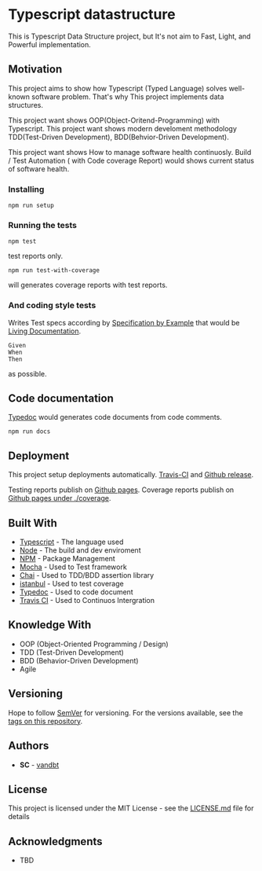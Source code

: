 # Typescript datastructure

This is Typescript Data Structure project, but It's not aim to Fast, Light, and Powerful implementation.

## Motivation
This project aims to show how Typescript (Typed Language) solves well-known software problem. That's why This project implements data structures.

This project want shows OOP(Object-Oritend-Programming) with Typescript.
This project want shows modern develoment methodology TDD(Test-Driven Development), BDD(Behvior-Driven Development).

This project want shows How to manage software health continuosly.
Build / Test Automation ( with Code coverage Report) would shows current status of software health.
 

### Installing

```
npm run setup
```

### Running the tests

```
npm test
```

test reports only.

```
npm run test-with-coverage
```
will generates coverage reports with test reports.


### And coding style tests

Writes Test specs according by [Specification by Example](https://www.thoughtworks.com/insights/blog/specification-example) that would be [Living Documentation](https://leanpub.com/livingdocumentation).

```
Given
When
Then
```
as possible.


## Code documentation
[Typedoc](http://typedoc.org/) would generates code documents from code comments.

```
npm run docs
```


## Deployment

This project setup deployments automatically. [Travis-CI](https://travis-ci.org/) and [Github release](https://github.com/vandbt/typescript-datastructure/releases).

Testing reports publish on [Github pages](https://vandbt.github.io/typescript-datastructure/).
Coverage reports publish on [Github pages under ./coverage](https://vandbt.github.io/typescript-datastructure/coverage).

## Built With

* [Typescript](https://www.typescriptlang.org/) - The language used
* [Node](https://nodejs.org/) - The build and dev enviroment
* [NPM](https://www.npmjs.com/) - Package Management
* [Mocha](https://mochajs.org/) - Used to Test framework
* [Chai](http://www.chaijs.com/) - Used to TDD/BDD assertion library
* [istanbul](https://istanbul.js.org/) - Used to test coverage
* [Typedoc](http://typedoc.org/) - Used to code document
* [Travis CI](https://travis-ci.org/) - Used to Continuos Intergration


## Knowledge With
* OOP (Object-Oriented Programming / Design)
* TDD (Test-Driven Development)
* BDD (Behavior-Driven Development)
* Agile


## Versioning

Hope to follow [SemVer](http://semver.org/) for versioning. For the versions available, see the [tags on this repository](https://github.com/vandbt/typescript-datastructure/tags). 

## Authors

* **SC** - [vandbt](https://github.com/vandbt)

## License

This project is licensed under the MIT License - see the [LICENSE.md](LICENSE.md) file for details

## Acknowledgments

* TBD
